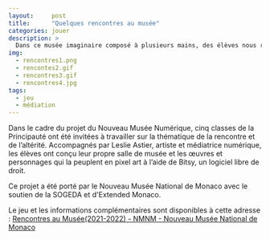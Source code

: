 ```yaml
---
layout:     post
title:      "Quelques rencontres au musée"
categories: jouer
description: >
  Dans ce musée imaginaire composé à plusieurs mains, des élèves nous racontent les rencontres qu'iels aimeraient faire au détour de salles de musée.
img:
  - rencontres1.png
  - rencontes2.gif
  - rencontres3.gif
  - rencontres4.jpg
tags:
  - jeu
  - médiation
---
```


Dans le cadre du projet du Nouveau Musée Numérique, cinq classes de la Principauté ont été invitées à travailler sur la thématique de la rencontre et de l’altérité. Accompagnés par Leslie Astier, artiste et médiatrice numérique, les élèves ont conçu leur propre salle de musée et les œuvres et personnages qui la peuplent en pixel art à l’aide de Bitsy, un logiciel libre de droit.

Ce projet a été porté par le Nouveau Musée National de Monaco avec le soutien de la SOGEDA et d'Extended Monaco.

Le jeu et les informations complémentaires sont disponibles à cette adresse : [Rencontres au Musée(2021-2022) - NMNM - Nouveau Musée National de Monaco](https://www.nmnm.mc/numerique/quelques-rencontres-au-musee/)